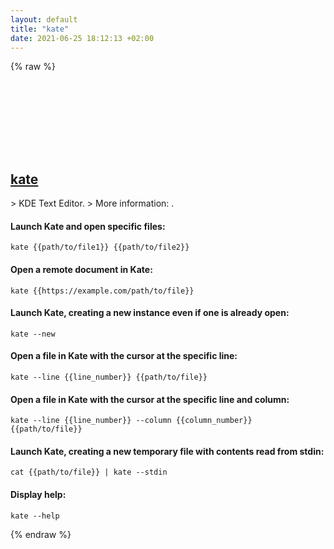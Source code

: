 ```yaml
---
layout: default
title: "kate"
date: 2021-06-25 18:12:13 +02:00
---
```

{% raw %}
<h2 id="kate">
  <a href="/en/common/kate.html">kate</a> <a href="#kate"><svg class="icon">
    <use href="/assets/images/unicode_sprite.svg#link" />
  </svg></a>
</h2>
> KDE Text Editor.
> More information: <https://kate-editor.org/>.

#### Launch Kate and open specific files:
```shell
kate {{path/to/file1}} {{path/to/file2}}
```
#### Open a remote document in Kate:
```shell
kate {{https://example.com/path/to/file}}
```
#### Launch Kate, creating a new instance even if one is already open:
```shell
kate --new
```
#### Open a file in Kate with the cursor at the specific line:
```shell
kate --line {{line_number}} {{path/to/file}}
```
#### Open a file in Kate with the cursor at the specific line and column:
```shell
kate --line {{line_number}} --column {{column_number}} {{path/to/file}}
```
#### Launch Kate, creating a new temporary file with contents read from stdin:
```shell
cat {{path/to/file}} | kate --stdin
```
#### Display help:
```shell
kate --help
```
{% endraw %}